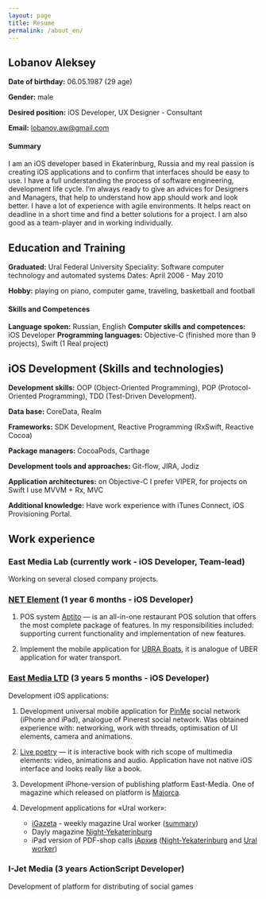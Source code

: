 ```yaml
---
layout: page
title: Resume
permalink: /about_en/
---
```

## Lobanov Aleksey
**Date of birthday:** 06.05.1987 (29 age)

**Gender:** male

**Desired position:** iOS Developer, UX Designer - Consultant 

**Email:** lobanov.aw@gmail.com

#### Summary 
I am an iOS developer based in Ekaterinburg, Russia and my real passion is creating iOS applications and to confirm that interfaces should be easy to use. 
I have a full understanding the process of software engineering, development life cycle. I’m always ready to give an advices for Designers and Managers, that help to understand how app should work and look better.
I have a lot of experience with agile environments. It helps react on deadline in a short time and find a better solutions for a project.
I am also good as a team-player and in working individually. 

## Education and Training
**Graduated:** Ural Federal University
Speciality: Software computer technology and automated systems
Dates: April 2006 - May 2010

**Hobby:** playing on piano, computer game, traveling, basketball and football

#### Skills and Competences
**Language spoken:** Russian, English
**Computer skills and competences:** iOS Developer
**Programming languages:** Objective-C (finished  more than 9 projects), Swift (1 Real project)

## iOS Development (Skills and technologies)
**Development skills:** OOP (Object-Oriented Programming), POP (Protocol-Oriented Programming), TDD (Test-Driven Development).

**Data base:** CoreData, Realm

**Frameworks:** SDK Development, Reactive Programming (RxSwift, Reactive Cocoa)

**Package managers:** CocoaPods, Carthage

**Development tools and approaches:** Git-flow, JIRA, Jodiz

**Application architectures:** on Objective-C I prefer VIPER, for projects on Swift I use MVVM + Rx, MVC

**Additional knowledge:** Have work experience with iTunes Connect, iOS Provisioning Portal.

## Work experience
### **East Media Lab** (currently work - iOS Developer, Team-lead)
Working on several closed company projects.

### **[NET Element](https://www.netelement.com/en)** (1 year 6 months - iOS Developer)
1. POS system [Aptito](https://aptito.com/) — is an all-in-one restaurant POS solution that offers the most complete package of features. In my responsibilities included: supporting current functionality and implementation of new features.

2. Implement the mobile application for [UBRA Boats](http://www.unitedboatridersassociation.com/), it is analogue of UBER application for water transport.

### **[East Media LTD](http://www.east-media.ru/)** (3 years 5 months - iOS Developer)
Development iOS applications:
1. Development universal mobile application for [PinMe](http://pinme.ru/) social network (iPhone and iPad), analogue of Pinerest social network. Was obtained experience with: networking, work with threads, optimisation of UI elements, camera and animations.

2. [Live poetry](#) — it is interactive book with rich scope of multimedia elements: video, animations and audio. Application have not native iOS interface and looks really like a book.

3. Development iPhone-version of publishing platform East-Media. One of magazine which released on platform is [Majorca](http://www.east-media.ru/portfolio/25/).

4. Development applications for «Ural worker»:
	- [iGazeta](http://ipad.uralsky-rabochi.ru/) - weekly magazine Ural worker ([summary](http://www.east-media.ru/portfolio/12/))
	- Dayly magazine [Night-Yekaterinburg](https://itunes.apple.com/ru/app/ivecerka-setevoe-izdanie-vecernij/id477025674)
	- iPad version of PDF-shop calls [iАрхив](http://iarchive.info/) ([Night-Yekaterinburg](https://itunes.apple.com/ru/app/iarhiv-ve/id880577339) and [Ural worker](https://itunes.apple.com/ru/app/iarhiv-ur/id688696313))

### **I-Jet Media** (3 years ActionScript Developer)
Development of platform for distributing of social games
 
